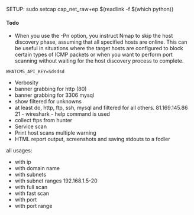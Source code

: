SETUP:
sudo setcap cap_net_raw+ep $(readlink -f $(which python))

#### Todo

- When you use the -Pn option, you instruct Nmap to skip the host discovery phase, assuming that all specified hosts are online. This can be useful in situations where the target hosts are configured to block certain types of ICMP packets or when you want to perform port scanning without waiting for the host discovery process to complete.

```
WHATCMS_API_KEY=Sdsdsd
```

- Verbosity
- banner grabbing for http (80)
- banner grabbing for 3306 mysql
- show filtered for unknowns
- at least do, http, ftp, ssh, mysql and filtered for all others.
  81.169.145.86 21 - wireshark - help command is used
- collect ftps from hunter
- Service scan
- Print host scans multiple warning
- HTML report output, screenshots and saving stdouts to a fodler

all usages:

- with ip
- with domain name
- with subnets
- with subnet ranges 192.168.1.5-20
- with full scan
- with fast scan
- with port
- with port range
